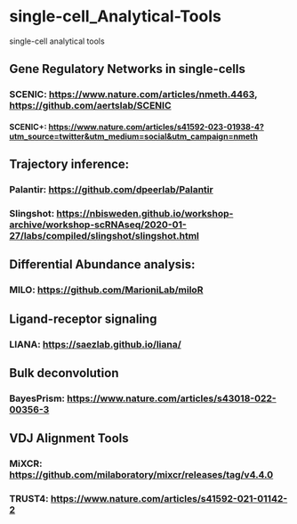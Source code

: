 # single-cell_Analytical-Tools
single-cell analytical tools

## Gene Regulatory Networks in single-cells

### SCENIC: https://www.nature.com/articles/nmeth.4463, https://github.com/aertslab/SCENIC
#### SCENIC+: https://www.nature.com/articles/s41592-023-01938-4?utm_source=twitter&utm_medium=social&utm_campaign=nmeth

## Trajectory inference:

### Palantir: https://github.com/dpeerlab/Palantir
### Slingshot: https://nbisweden.github.io/workshop-archive/workshop-scRNAseq/2020-01-27/labs/compiled/slingshot/slingshot.html


## Differential Abundance analysis:

### MILO: https://github.com/MarioniLab/miloR


## Ligand-receptor signaling

### LIANA: https://saezlab.github.io/liana/


## Bulk deconvolution

### BayesPrism: https://www.nature.com/articles/s43018-022-00356-3


## VDJ Alignment Tools

### MiXCR: https://github.com/milaboratory/mixcr/releases/tag/v4.4.0
### TRUST4: https://www.nature.com/articles/s41592-021-01142-2
